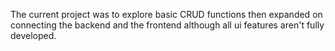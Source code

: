 The current project was to explore basic CRUD functions then expanded on connecting the backend and the frontend although all ui features aren't fully developed.